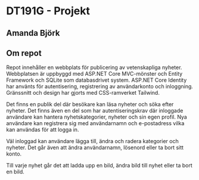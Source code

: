 # DT191G - Projekt
## Amanda Björk
## Om repot

Repot innehåller en webbplats för publicering av vetenskapliga nyheter. Webbplatsen är uppbyggd med ASP.NET Core MVC-mönster och Entity Framework och SQLite som databasdrivet system.
ASP.NET Core Identity har använts för autentisering, registrering av användarkonto och inloggning. Gränssnitt och design har gjorts med CSS-ramverket Tailwind.


Det finns en publik del där besökare kan läsa nyheter och söka efter nyheter. Det finns även en del som har autentiseringskrav där inloggade användare kan hantera nyhetskategorier, nyheter
och sin egen profil. Nya användare kan registrera sig med användarnamn och e-postadress vilka kan användas för att logga in.


Väl inloggad kan användare lägga till, ändra och radera kategorier och nyheter. Det går även att ändra användarnamn, lösenord eller ta bort sitt konto.


Till varje nyhet går det att ladda upp en bild, ändra bild till nyhet eller ta bort en bild. 